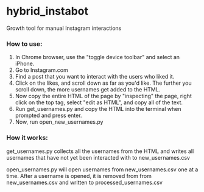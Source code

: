 # hybrid_instabot
Growth tool for manual Instagram interactions

### How to use:
1. In Chrome browser, use the "toggle device toolbar" and select an iPhone.
2. Go to Instagram.com
3. Find a post that you want to interact with the users who liked it.
4. Click on the likes, and scroll down as far as you'd like. The further you scroll down, the more usernames get added to the HTML.
5. Now copy the entire HTML of the page by "inspecting" the page, right click on the top <html> tag, select "edit as HTML", and copy all of the text.
6. Run get_usernames.py and copy the HTML into the terminal when prompted and press enter.
7. Now, run open_new_usernames.py

### How it works:
get_usernames.py collects all the usernames from the HTML and writes all usernames that have not yet been interacted with to new_usernames.csv

open_usernames.py will open usernames from new_usernames.csv one at a time. After a username is opened, it is removed from from new_usernames.csv and written to processed_usernames.csv
